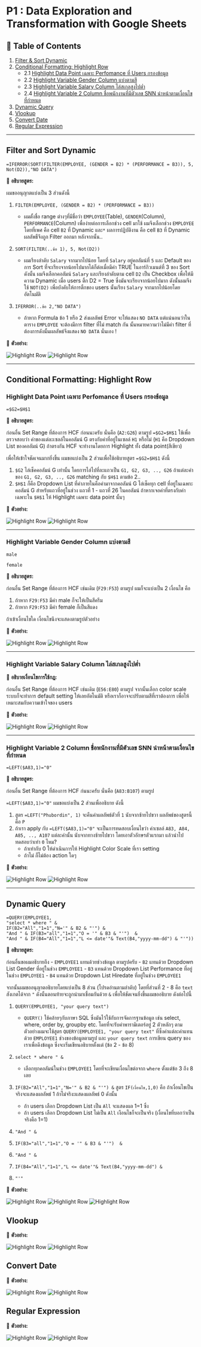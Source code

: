 # P1 : Data Exploration and Transformation with Google Sheets

## 📌 Table of Contents
1. [Filter & Sort Dynamic](#filter-and-sort-dynamic)
2. [Conditional Formatting: Highlight Row](#conditional-formatting-highlight-row)
     - 2.1 [Highlight Data Point เฉพาะ Perfomance ที่ Users กรองข้อมูล](#highlight-data-point-เฉพาะ-perfomance-ที่-users-กรองข้อมูล)
     - 2.2 [Highlight Variable Gender Column แบ่งตามสี](#highlight-variable-gender-column-แบ่งตามสี)
     - 2.3 [Highlight Variable Salary Column ไล่สเกลสูงไปต่ำ](#highlight-variable-salary-column-ไล่สเกลสูงไปต่ำ)
     - 2.4 [Highlight Variable 2 Column ชื่อพนักงานที่มีตัวเลข SNN นำหน้าตามเงื่อนไขที่กำหนด](#highlight-variable-2-column-ชื่อพนักงานที่มีตัวเลข-SNN-นำหน้าตามเงื่อนไขที่กำหนด)
3. [Dynamic Query](#dynamic-query)
4. [Vlookup](#vlookup)
5. [Convert Date](#convert-date)
6. [Regular Expression](#regular-expression)

---

## Filter and Sort Dynamic
```excel
=IFERROR(SORT(FILTER(EMPLOYEE, (GENDER = B2) * (PERFORMANCE = B3)), 5, Not(D2)),"NO DATA")
```
📌 **อธิบายสูตร:**

ผมขออนุญาตแบ่งเป็น 3 ส่วนดังนี้
1. `FILTER(EMPLOYEE, (GENDER = B2) * (PERFORMANCE = B3))`
   - ผมตั้งชื่อ range ต่างๆที่มีชื่อว่า `EMPLOYEE`(Table), `GENDER`(Column), `PERFORMANCE`(Column) เพื่อง่ายต่อการเลือกช่วง cell มาใช้
     ผมจึงเลือกช่วง `EMPLOYEE` โดยที่เพศ คือ cell `B2` ที่ Dynamic และ`*` ผลการปฏิบัติงาน คือ cell `B3` ที่ Dynamic
     ผลลัพธืจึงถูก Filter ออกมา หลังจากนั้น..
     
2. `SORT(FILTER(..ข้อ 1), 5, Not(D2))`
   - ผมเรียงลำดับ `Salary` จากมากไปน้อย โดยที่ `Salary` อยู่คอลัมน์ที่ `5` และ Default ของการ Sort ที่จะเรียงจากน้อยไปมากได้ก็ต่อเมื่อมีค่า TRUE
     ในอาร์กิวเมนต์ที่ 3 ของ Sort ดังนั้น ผมจึงเลือกคอลัมน์ `Salary` และเรียงลำดับตาม cell `D2` เป็น Checkbox เพื่อให้มีความ Dynamic เมื่อ users
     ติ้ก D2 = True ซึ่งมันจะเรียงจากน้อยไปมาก ดังนั้นผมจึงใช้ `NOT(D2)` เพื่อบังคับให้การติ้กของ users นั้นเรียง `Salary` จากมากไปน้อยโดยอัตโนมัติ
    
4. `IFERROR(..ข้อ 2,"NO DATA")`
   - ถ้าหาก Formula ข้อ 1 หรือ 2 ส่งผลลัพธ์ Error จะให้แสดง `NO DATA` แต่แน่นอนว่าในตาราง `EMPLOYEE` จะต้องมีการ filter ที่ไม่ match กัน
     นั้นหมายความว่าไม่มีค่า filter ที่ต้องการดังนั้นผลลัพธ์จึงแสดง `NO DATA` นั่นเอง !

📌 **ตัวอย่าง:**

![Highlight Row](https://github.com/Phubordin/My-Portfolio-Website/raw/main/p1-1-6.gif)
![Highlight Row](https://github.com/Phubordin/My-Portfolio-Website/raw/main/p1-1-6.png)


---

## Conditional Formatting: Highlight Row

### Highlight Data Point เฉพาะ Perfomance ที่ Users กรองข้อมูล

```excel
=$G2=$H$1
```

📌 **อธิบายสูตร:**

ก่อนอื่น Set Range ที่ต้องการ HCF ก่อนนะครับ นั่นคือ (`A2:G26`) ตามรูป
`=$G2=$H$1` ใช้เพื่อตรวจสอบว่า ค่าของแต่ละเซลล์ในคอลัมน์ G ตรงกับค่าที่อยู่ในเซลล์ `H1` หรือไม่
(`H1` คือ Dropdown List ของคอลัมน์ G) ถ้าตรงกัน HCF จะทำงานโดยการ Highlight ทั้ง data point(สีเขียว)

เพื่อให้เข้าใจชัดเจนมากยิ่งขึ้น ผมขอแบ่งเป็น 2 ส่วนเพื่อใช้อธิบายสูตร `=$G2=$H$1` ดังนี้
     
1. `$G2` ไล่เช็คคอลัมน์ G เท่านั้น โดยการไล่ไปที่ละแถวเป็น `G1, G2, G3, .., G26` ถ้าแต่ละค่าของ `G1, G2, G3, .., G26`
          matching กับ `$H$1` ตามข้อ 2..
2. `$H$1` ก็คือ Dropdown List ที่ค่าภายในคือค่ามาจากคอลัมน์ G 
          ไล่เช็คทุก cell ที่อยู่ในเฉพาะคอลัมน์ G สำหรับแถวที่อยู่ในช่วง แถวที่ 1 - แถวที่ 26 ในคอลัมน์ ถ้าหากเจอค่าที่ตรงกับค่าเฉพาะใน `$H$1`
          ให้ Highlight เฉพาะ data point นั้นๆ

📌 **ตัวอย่าง:**

![Highlight Row](https://github.com/Phubordin/My-Portfolio-Website/raw/main/hcf-filter.gif)
![Highlight Row](https://github.com/Phubordin/My-Portfolio-Website/raw/main/hcf-filter.png)

---

### Highlight Variable Gender Column แบ่งตามสี

```excel
male
```
```excel
female
```

📌 **อธิบายสูตร:**

ก่อนอื่น Set Range ที่ต้องการ HCF เช่นเดิม (`F29:F53`) ตามรูป ผมก็จะแบ่งเป็น 2 เงื่อนไข คือ

1. ถ้าหาก `F29:F53` มีค่า male ก็จะให้เป็นสีครีม
2. ถ้าหาก `F29:F53` มีค่า female ก็เป็นสีแดง

ถ้าเข้าเงื่อนไขใด เงื่อนไขนึงจะแสดงตามรูปตัวอย่าง

📌 **ตัวอย่าง:**

![Highlight Row](https://github.com/Phubordin/My-Portfolio-Website/raw/main/hcf-filter1.gif)
![Highlight Row](https://github.com/Phubordin/My-Portfolio-Website/raw/main/hcf-filter1.png)

---

### Highlight Variable Salary Column ไล่สเกลสูงไปต่ำ

📌 **อธิบายเงื่อนไขการใช้กฎ:**

ก่อนอื่น Set Range ที่ต้องการ HCF เช่นเดิม (`E56:E80`) ตามรูป
จากนั้นเลือก color scale ระบบก็จะทำการ default setting ให้เลยอัตโนมัติ
หรือเราก็อาจจะปรับตามสีที่เราต้องการ เพื่อให้เหมาะสมกับความเข้าใจของ users

📌 **ตัวอย่าง:**

![Highlight Row](https://github.com/Phubordin/My-Portfolio-Website/raw/main/hcf-filter2.gif)
![Highlight Row](https://github.com/Phubordin/My-Portfolio-Website/raw/main/hcf-filter2.png)

---

### Highlight Variable 2 Column ชื่อพนักงานที่มีตัวเลข SNN นำหน้าตามเงื่อนไขที่กำหนด

```excel
=LEFT($A83,1)="0"
```

📌 **อธิบายสูตร:**

ก่อนอื่น Set Range ที่ต้องการ HCF ก่นนะครับ นั่นคือ (`A83:B107`) ตามรูป

`=LEFT($A83,1)="0"` ผมขอแบ่งเป็น 2 ส่วนเพื่ออธิบาย ดังนี้

1. สูตร `=LEFT("Phubordin", 1)` จะคืนค่าผลลัพธ์ตัวที่ `1` นับจากซ้ายไปขวา ผลลัพธ์ของสูตรนี้คือ `P`
2. ถ้าเรา apply กับ `=LEFT($A83,1)="0"` จะเป็นการทดสอบเงื่อนไขว่า ค่าเซลล์ `A83, A84, A85, .., A107` แต่ละค่านั้น
   นับจากทางซ้ายไปขวา โดยเอาตัวอักษรตัวแรกมา แล้วนำไปทดสอบว่าเท่า `0` ไหม?
   - ถ้าเท่ากับ 0 ให้ดำเนินการให้ Highlight Color Scale ที่เรา setting
   - ถ้าไม่ ก็ไม่ต้อง action ใดๆ

📌 **ตัวอย่าง:**

![Highlight Row](https://github.com/Phubordin/My-Portfolio-Website/raw/main/hcf-filter3.gif)
![Highlight Row](https://github.com/Phubordin/My-Portfolio-Website/raw/main/hcf-filter3.png)

---

## Dynamic Query
```excel
=QUERY(EMPLOYEE1, 
"select * where " &
IF(B2="All","1=1","N='" & B2 & "'") &
"And " & IF(B3="all","1=1","O = '" & B3 & "'")  &
"And " & IF(B4="All","1=1","L <= date'"& Text(B4,"yyyy-mm-dd") & "'"))
```
📌 **อธิบายสูตร:**

ก่อนอื่นขอผมอธิบายถึง
     - `EMPLOYEE1` แทนด้วยช่วงข้อมูล ตามรูปครับ
     - `B2` แทนด้วย Dropdown List Gender ที่อยู่ในช่วง `EMPLOYEE1`
     - `B3` แทนด้วย Dropdown List Performance ที่อยู่ในช่วง `EMPLOYEE1`
     - `B4` แทนด้วย Dropdown List Hiredate ที่อยู่ในช่วง `EMPLOYEE1`
     
จากนั้นผมขออนุญาตอธิบายโดยแบ่งเป็น 8 ส่วน (โปรดอ่านตามลำดับ) โดยที่ส่วนที่ 2 - 8 คือ `text` สังเกตได้จาก `"`
ดังนั้นตอนท้ายจะถูกนำมาเชื่อมกันด้วย `&` เพื่อให้ชัดเจนยิ่งขึ้นผมขออธิบาย ดังต่อไปนี้

1. `QUERY(EMPLOYEE1, "your query text")`
   - `QUERY()` ใช้คล้ายๆกับภาษา SQL ซึ่งมันไว้ใช้กับการจัดการฐานข้อมูล เช่น select, where, order by, groupby etc.
     โดยที่จะรับค่าพารามิเตอร์อยู่ 2 ตัวหลักๆ ตามตัวอย่างผมจะใช้สูตร `QUERY(EMPLOYEE1, "your query text"` ที่ซึ่งค่าแต่ละค่าแทนด้วย
     `EMPLOYEE1` ช่วงของข้อมูลตามรูป และ `your query text` การเขียน query ของเราเพื่อดึงข้อมูล ซึ่งจะเริ่มเขียนอธิบายตั้งแต่ (ข้อ 2 - ข้อ 8)
     
2. `select * where " &`
   - เลือกทุกคอลัมน์ในช่วง `EMPLOYEE1` โดยที่จะเขียนเงื่อนไขต่อจาก `where` ตั้งแต่ข้อ 3 ถึง 8 เลย
    
3. `IF(B2="All","1=1","N='" & B2 & "'") &`
   สูตร `IF(เงื่อนไข,1,0)` คือ ถ้าเงื่อนไขเป็นจริงจะแสดงผลลัพธ์ 1 ถ้าไม่จริงะแสดงผลลัพธ์ 0 ดังนั้น
     - ถ้า users เลือก Dropdown List เป็น `All` จะแสดงผล 1=1 ซึ่ง
     - ถ้า users เลือก Dropdown List ไม่เป็น `All` เงือนไขก็จะเป็นจริง (เงื่อนไขที่บอกว่าเป็นจริงคือ 1=1)
     
   
5. `"And " &`
6. `IF(B3="all","1=1","O = '" & B3 & "'")  &`
7. `"And " &`
8. `IF(B4="All","1=1","L <= date'"& Text(B4,"yyyy-mm-dd") &`
9. `"'"`

📌 **ตัวอย่าง:**

![Highlight Row](https://github.com/Phubordin/My-Portfolio-Website/raw/main/p1-3-6.gif)
![Highlight Row](https://github.com/Phubordin/My-Portfolio-Website/raw/main/p1-3-6-0.png)
![Highlight Row](https://github.com/Phubordin/My-Portfolio-Website/raw/main/p1-3-6.png)

## Vlookup

📌 **ตัวอย่าง:**

![Highlight Row](https://github.com/Phubordin/My-Portfolio-Website/raw/main/p1-4-6.gif)
![Highlight Row](https://github.com/Phubordin/My-Portfolio-Website/raw/main/p1-4-6.png)

## Convert Date

📌 **ตัวอย่าง:**

![Highlight Row](https://github.com/Phubordin/My-Portfolio-Website/raw/main/p1-5-6.gif)
![Highlight Row](https://github.com/Phubordin/My-Portfolio-Website/raw/main/p1-5-6.png)

## Regular Expression

📌 **ตัวอย่าง:**

![Highlight Row](https://github.com/Phubordin/My-Portfolio-Website/raw/main/p1-6-6.gif)
![Highlight Row](https://github.com/Phubordin/My-Portfolio-Website/raw/main/p1-6-6.png)








